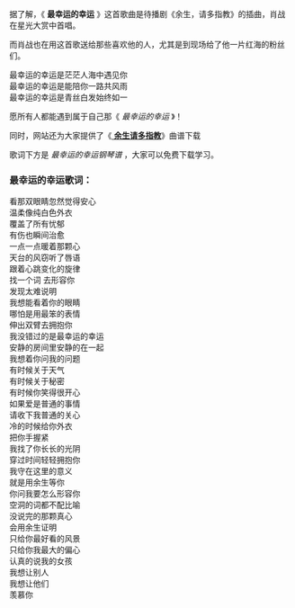

据了解，《 **最幸运的幸运** 》这首歌曲是待播剧《余生，请多指教》的插曲，肖战在星光大赏中首唱。

而肖战也在用这首歌送给那些喜欢他的人，尤其是到现场给了他一片红海的粉丝们。

最幸运的幸运是茫茫人海中遇见你  
最幸运的幸运是能陪你一路共风雨  
最幸运的幸运是青丝白发始终如一

愿所有人都能遇到属于自己那《 _最幸运的幸运_ 》！

同时，网站还为大家提供了《[ **余生请多指教**](Music-12548-余生请多指教-肖战杨紫合唱余生请多指教同名主题曲.html
"余生请多指教")》曲谱下载

歌词下方是 _最幸运的幸运钢琴谱_ ，大家可以免费下载学习。

### 最幸运的幸运歌词：

看那双眼睛忽然觉得安心  
温柔像纯白色外衣  
覆盖了所有忧郁  
有伤也瞬间治愈  
一点一点暖着那颗心  
天台的风窃听了唇语  
跟着心跳变化的旋律  
找一个词 去形容你  
发现太难说明  
我想能看着你的眼睛  
哪怕是用最笨的表情  
伸出双臂去拥抱你  
我没错过的是最幸运的幸运  
安静的房间里安静的在一起  
我想着你问我的问题  
有时候关于天气  
有时候关于秘密  
有时候你笑得很开心  
如果爱是普通的事情  
请收下我普通的关心  
冷的时候给你外衣  
把你手握紧  
我找了你长长的光阴  
穿过时间轻轻拥抱你  
我守在这里的意义  
就是用余生等你  
你问我要怎么形容你  
空洞的词都不配比喻  
没说完的那颗真心  
会用余生证明  
只给你最好看的风景  
只给你我最大的偏心  
认真的说我的女孩  
我想让别人  
我想让他们  
羡慕你

